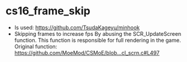 # cs16_frame_skip
* Is used: 
  https://github.com/TsudaKageyu/minhook 
* Skipping frames to increase fps
  By abusing the SCR_UpdateScreen function. This function is responsible for full rendering in the game.
  Original function: https://github.com/MoeMod/CSMoE/blob...cl_scrn.c#L497
